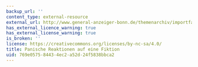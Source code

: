 ```yaml
---
backup_url: ''
content_type: external-resource
external_url: http://www.general-anzeiger-bonn.de/themenarchiv/importfallback/ecealtsystem/Vermischtes-Panische-Reaktionen-auf-eine-Fiktion-article275899.html
has_external_licence_warning: true
has_external_license_warning: true
is_broken: ''
license: https://creativecommons.org/licenses/by-nc-sa/4.0/
title: Panische Reaktionen auf eine Fiktion
uid: 769e0575-8443-4ec2-a52d-24f5838bbca2
---
```

